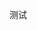 <!--
 * @Author: duxinyues yongyuan253015@gmail.com
 * @Date: 2023-10-14 12:10:26
 * @LastEditors: duxinyues yongyuan253015@gmail.com
 * @LastEditTime: 2023-10-14 12:10:27
 * @FilePath: /blog/java/java.md
 * @Description: 
 * Copyright (c) 2023 by ${duxinyues} email: ${yongyuan253015@gmail.com}, All Rights Reserved.
-->

测试